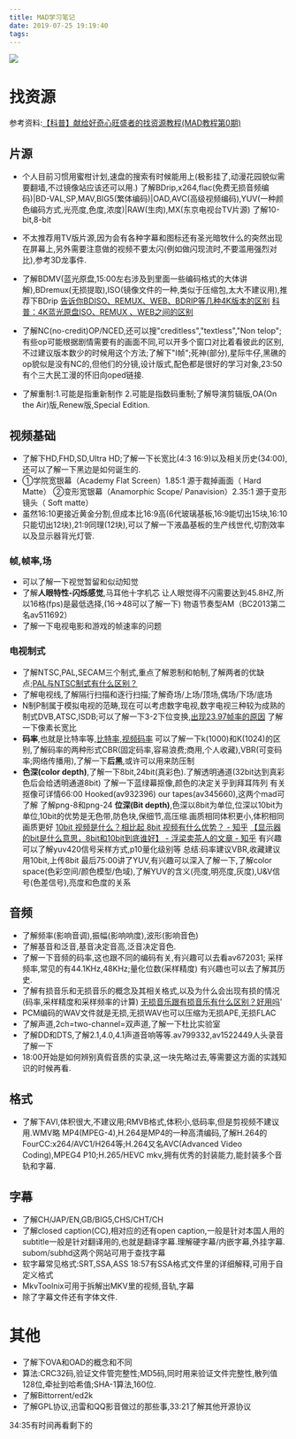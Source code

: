 ```yaml
---
title: MAD学习笔记
date: 2019-07-25 19:19:40
tags:
---
```

![](https://timgsa.baidu.com/timg?image&quality=80&size=b9999_10000&sec=1564222522440&di=57fd027a1f230c06e1630a58f17ff39d&imgtype=0&src=http%3A%2F%2Fdesk-fd.zol-img.com.cn%2Ft_s960x600c5%2Fg5%2FM00%2F02%2F01%2FChMkJlbKxEmISDLzAAWmiEjzW58AALHEQMG6IcABaag664.jpg)
<!-- more -->
# 找资源
参考资料:[【科普】献给好奇心旺盛者的找资源教程(MAD教程第0期)](https://www.bilibili.com/video/av1804134)
## 片源
* 个人目前习惯用蜜柑计划,速盘的搜索有时候能用上(极影挂了,动漫花园貌似需要翻墙,不过镜像站应该还可以用.)
了解BDrip,x264,flac(免费无损音频编码)|BD-VAL,SP,MAV,BIG5(繁体编码)|OAD,AVC(高级视频编码),YUV(一种颜色编码方式,光亮度,色度,浓度)|RAW(生肉),MX(东京电视台TV片源)
了解10-bit,8-bit

* 不太推荐用TV版片源,因为会有各种字幕和图标还有圣光暗牧什么的突然出现在屏幕上,另外需要注意做的视频不要太闪(例如做闪现流时,不要滥用强烈对比),参考3D龙事件.
* 了解BDMV(蓝光原盘,15:00左右涉及到里面一些编码格式的大体讲解),BDremux(无损提取),ISO(镜像文件的一种,类似于压缩包,太大不建议用),推荐下BDrip
  [告诉你BDISO、REMUX、WEB、BDRIP等几种4K版本的区别](http://tieba.baidu.com/p/6160094098)
  [科普：4K蓝光原盘ISO、REMUX 、WEB之间的区别](https://www.douban.com/note/722226575/)
* 了解NC(no-credit)OP/NCED,还可以搜"creditless","textless","Non telop";有些op可能根据剧情需要有的画面不同,可以开多个窗口对比着看彼此的区别,不过建议版本数少的时候用这个方法;了解下"I帧";死神(部分),星际牛仔,黑礁的op貌似是没有NC的,但他们的分镜,设计版式,配色都是很好的学习对象,23:50有个三大民工漫的怀旧向oped链接.
* 了解重制:1.可能是指重新制作 2.可能是指数码重制;了解导演剪辑版,OA(On the Air)版,Renew版,Special Edition.

## 视频基础
* 了解下HD,FHD,SD,Ultra HD;了解一下长宽比(4:3 16:9)以及相关历史(34:00),还可以了解一下黑边是如何诞生的.
* ①学院宽银幕（Academy Flat Screen）1.85:1 源于裁掉画面（ Hard Matte）
②变形宽银幕（Anamorphic Scope/ Panavision）2.35:1 源于变形镜头（ Soft matte）
* 虽然16:10更接近黄金分割,但成本比16:9高(6代玻璃基板,16:9能切出15块,16:10只能切出12块),21:9同理(12块),可以了解一下液晶基板的生产线世代,切割效率以及显示器背光灯管.

### 帧,帧率,场
* 可以了解一下视觉暂留和似动知觉
* 了解**人眼特性-闪烁感觉**,马耳他十字机芯
  让人眼觉得不闪需要达到45.8HZ,所以16格(fps)是最低选择,(16→48可以了解一下)
  物语节奏型AM（BC2013第二名av511692）
* 了解一下电视电影和游戏的帧速率的问题

### 电视制式
* 了解NTSC,PAL,SECAM三个制式,重点了解恩制和帕制,了解两者的优缺点;[PAL与NTSC制式有什么区别？](https://www.zhihu.com/question/19763648/answer/572715321)
* 了解电视线,了解隔行扫描和逐行扫描;了解奇场/上场/顶场,偶场/下场/底场
* N制P制属于模拟电视的范畴,现在可以考虑数字电视,数字电视三种较为成熟的制式DVB,ATSC,ISDB;可以了解一下3-2下位变换,[出现23.97帧率的原因](https://blog.csdn.net/lixiaowei16/article/details/53407862)
  了解一下像素长宽比
* **码率**,也就是比特率等,[比特率](https://baike.baidu.com/item/%E6%AF%94%E7%89%B9%E7%8E%87/1022775?fromtitle=%E7%A0%81%E7%8E%87&fromid=8973692&fr=aladdin),[视频码率](https://baike.baidu.com/item/%E8%A7%86%E9%A2%91%E7%A0%81%E7%8E%87/10008023?fr=aladdin)
  可以了解一下k(1000)和K(1024)的区别,了解码率的两种形式CBR(固定码率,容易浪费;商用,个人收藏),VBR(可变码率;网络传播用),了解一下**后黑**,或许可以用来防压制
* **色深(color depth)**,了解一下8bit,24bit(真彩色).了解透明通道(32bit达到真彩色后会给透明通道8bit)
  了解一下蓝绿幕抠像,颜色的决定关乎到拜耳阵列 有关抠像可详情66:00
  Hooked(av932396) our tapes(av345660),这两个mad可了解
  了解png-8和png-24
  **位深(Bit depth)**,色深以8bit为单位,位深以10bit为单位,10bit的优势是无色带,防色块,保细节,高压缩.画质相同体积更小,体积相同画质更好
  [10bit 视频是什么？相比起 8bit 视频有什么优势？ - 知乎](https://www.zhihu.com/question/20100081)
  [【显示器的bit是什么意思，8bit和10bit到底谁好】 - 浮梁卖茶人的文章 - 知乎](https://zhuanlan.zhihu.com/p/61429550)
  有兴趣可以了解yuv420信号采样方式,p10量化级别等
总结:码率建议VBR,收藏建议用10bit,上传8bit
最后75:00讲了YUV,有兴趣可以深入了解一下,了解color space(色彩空间/颜色模型/色域),了解YUV的含义(亮度,明亮度,灰度),U&V信号(色差信号),亮度和色度的关系

## 音频
* 了解频率(影响音调),振幅(影响响度),波形(影响音色)
* 了解基音和泛音,基音决定音高,泛音决定音色.
* 了解一下音频的码率,这也跟不同的编码有关,有兴趣可以去看av672031;
  采样频率,常见的有44.1KHz,48KHz;量化位数(采样精度) 有兴趣也可以去了解其历史.
* 了解有损音乐和无损音乐的概念及其相关格式,以及为什么会出现有损的情况(码率,采样精度和采样频率的计算)
  [无损音乐跟有损音乐有什么区别？好用吗](https://baijiahao.baidu.com/s?id=1604391163540862580&wfr=spider&for=pc)'
* PCM编码的WAV文件就是无损,无损WAV也可以压缩为无损APE,无损FLAC
* 了解声道,2ch=two-channel=双声道,了解一下杜比实验室 
* 了解DD和DTS,了解2.1,4.0,4.1声道音响等等.av799332,av1522449人头录音了解一下
* 18:00开始是如何辨别真假音质的实录,这一块先略过去,等需要这方面的实践知识的时候再看.

## 格式
* 了解下AVI,体积很大,不建议用;RMVB格式,体积小,低码率,但是剪视频不建议用.WMV略
  MP4(MPEG-4),H.264是MP4的一种高清编码,了解H.264的FourCC:x264/AVC1/H264等;H.264又名AVC(Advanced Video Coding),MPEG4 P10;H.265/HEVC
  mkv,拥有优秀的封装能力,能封装多个音轨和字幕.

## 字幕
* 了解CH/JAP/EN,GB/BIG5,CHS/CHT/CH
* 了解closed caption(CC),相对应的还有open caption,一般是针对本国人用的
  subtitle一般是针对翻译用的,也就是翻译字幕.理解硬字幕/内嵌字幕,外挂字幕.
  subom/subhd这两个网站可用于查找字幕
* 软字幕常见格式:SRT,SSA,ASS
  18:57有SSA格式文件里的详细解释,可用于自定义格式
* MkvToolnix可用于拆解出MKV里的视频,音轨,字幕
* 除了字幕文件还有字体文件.

# 其他
* 了解下OVA和OAD的概念和不同
* 算法:CRC32码,验证文件管完整性;MD5码,同时用来验证文件完整性,散列值128位,牵扯到哈希值;SHA-1算法,160位.
* 了解Bittorrent/ed2k
* 了解GPL协议,迅雷和QQ影音做过的那些事,33:21了解其他开源协议

34:35有时间再看剩下的